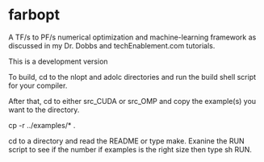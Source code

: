 farbopt
=======

A TF/s to PF/s numerical optimization and machine-learning framework as discussed in my Dr. Dobbs and techEnablement.com tutorials. 

This is a development version 

To build, cd to the nlopt and adolc directories and run the build shell script for your compiler. 

After that, cd to either src_CUDA or src_OMP and copy the example(s) you want to the directory.

cp -r ../examples/* .

cd to a directory and read the README or type make. Exanine the RUN script
to see if the number if examples is the right size then type sh RUN.  


